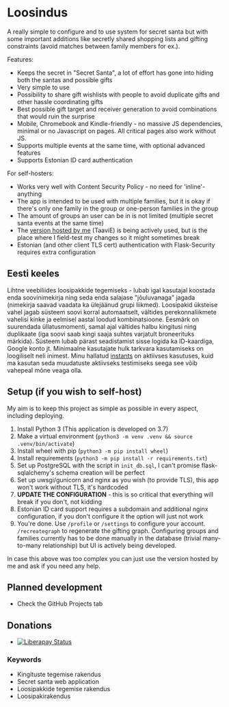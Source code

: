# Loosindus

A really simple to configure and to use system for secret santa but with some important additions like secretly shared
shopping lists and gifting constraints (avoid matches between family members for ex.).

Features:
  * Keeps the secret in "Secret Santa", a lot of effort has gone into hiding both the santas and possible gifts
  * Very simple to use
  * Possibility to share gift wishlists with people to avoid duplicate gifts and other hassle coordinating gifts
  * Best possible gift target and receiver generation to avoid combinations that would ruin the surprise
  * Mobile, Chromebook and Kindle-friendly - no massive JS dependencies, minimal or no Javascript on pages. All critical pages also work without JS.
  * Supports multiple events at the same time, with optional advanced features
  * Supports Estonian ID card authentication


For self-hosters:
  * Works very well with Content Security Policy - no need for 'inline'-anything
  * The app is intended to be used with multiple families, but it is okay if there's only one family in the group or one-person families in the group
  * The amount of groups an user can be in is not limited (multiple secret santa events at the same time)
  * The [version hosted by me](https://jolod.aegrel.ee) (TaaviE) is being actively used, but is the place where I field-test my changes so it might sometimes break
  * Estonian (and other client TLS cert) authentication with Flask-Security requires extra configuration

## Eesti keeles

Lihtne veebiliides loosipakkide tegemiseks - lubab igal kasutajal koostada enda soovinimekirja ning seda enda salajase "jõuluvanaga" jagada (nimekirja saavad vaadata ka ülejäänud grupi liikmed).
Loosipakid üksteise vahel jagab süsteem soovi korral automaatselt, vältides perekonnaliikmete vahelisi kinke ja eelmisel aastal loodud kombinatsioone.
Eesmärk on suurendada üllatusmomenti, samal ajal vältides halbu kingitusi ning duplikaate (iga soovi saab kingi saaja suhtes varjatult broneerituks märkida).
Süsteem lubab pärast seadistamist sisse logida ka ID-kaardiga, Google konto jt.
Minimaalne kasutajate hulk tarkvara kasutamiseks on loogiliselt neli inimest.
Minu hallatud [instants](https://jolod.aegrel.ee) on aktiivses kasutuses, kuid ma kasutan seda muudatuste aktiivseks testimiseks seega see võib vahepeal mõne veaga olla.

## Setup (if you wish to self-host)

My aim is to keep this project as simple as possible in every aspect, including deploying.

 1. Install Python 3 (This application is developed on 3.7)
 2. Make a virtual environment (`python3 -m venv .venv && source .venv/bin/activate`)
 3. Install wheel with pip (`python3 -m pip install wheel`)
 4. Install requirements (`python3 -m pip install -r requirements.txt`)
 5. Set up PostgreSQL with the script in `init_db.sql`, I can't promise flask-sqlalchemy's schema creation will be perfect
 6. Set up uwsgi/gunicorn and nginx as you wish (to provide TLS), this app won't work without TLS, it's hardcoded
 7. **UPDATE THE CONFIGURATION** - this is so critical that everything will break if you don't, not kidding
 8. Estonian ID card support requires a subdomain and additional nginx configuration, if you don't configure it the option will just not work
 9. You're done. Use `/profile` or `/settings` to configure your account. `/recreategraph` to regenerate the gifting graph. Configuring groups and families currently has to be done manually in the database (trivial many-to-many relationship) but UI is actively being developed. 

In case this above was too complex you can just use the version hosted by me and ask if you need any help.

## Planned development

  * Check the GitHub Projects tab

## Donations

  * [![Liberapay Status](https://img.shields.io/liberapay/patrons/Taavi.svg?logo=liberapay)](https://liberapay.com/Taavi)

### Keywords

  * Kingituste tegemise rakendus
  * Secret santa web application
  * Loosipakkide tegemise rakendus
  * Loosipakirakendus
